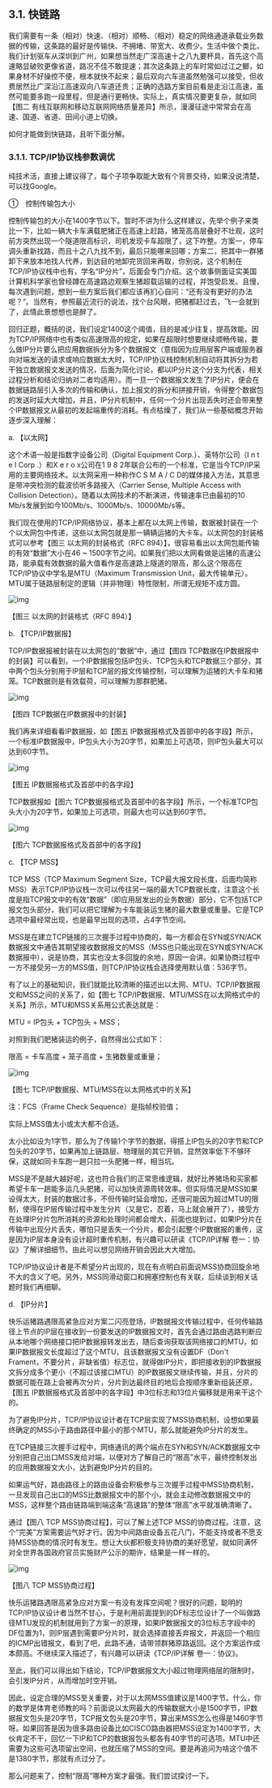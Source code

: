 ## 3.1. 快链路

我们需要有一条（相对）快速、（相对）顺畅、（相对）稳定的网络通道承载业务数据的传输，这条路的最好是传输快、不拥堵、带宽大、收费少。生活中做个类比，我们计划驱车从深圳到广州，如果想当然走广深高速十之八九要杯具，首先这个高速略显破败更像省道，路况不佳不敢提速；其次这条路上的车时常如过江之鲫，如果身材不好操控不便，根本就快不起来；最后双向六车道虽然勉强可以接受，但收费居然比广深沿江高速双向八车道还贵；正确的选路方案目前看是走沿江高速，虽然可能要多跑一段里程，但是通行更畅快。实际上，真实情况要更复杂，就如同【图二 有线互联网和移动互联网网络质量差异】所示，漫漫征途中常常会在高速、国道、省道、田间小道上切换。

如何才能做到快链路，且听下面分解。

### 3.1.1. TCP/IP协议栈参数调优

纯技术活，直接上建议得了，每个子项争取能大致有个背景交待，如果没说清楚，可以找Google。

①　控制传输包大小

控制传输包的大小在1400字节以下。暂时不讲为什么这样建议，先举个例子来类比一下，比如一辆大卡车满载肥猪正在高速上赶路，猪笼高高层叠好不壮观，这时前方突然出现一个隧道限高标识，司机发现卡车超限了，这下咋整。方案一，停车调头重新找路，而且十之八九找不到，最后只能哪来回哪；方案二，把其中一群猪卸下来放本地找人代养，到达目的地卸完货回来再取，你别说，这个机制在TCP/IP协议栈中也有，学名“IP分片”，后面会专门介绍。这个故事侧面证实美国计算机科学家也曾经蹲在高速路边观察生猪超载运输的过程，并饱受启发。且慢，每次遇到问题，想到一些方案后我们都应该再扪心自问：“还有没有更好的办法呢？”。当然有，参照最近流行的说法，找个台风眼，把猪都赶过去，飞一会就到了，此情此景想想也是醉了。

回归正题，概括的说，我们设定1400这个阈值，目的是减少往复，提高效能。因为TCP/IP网络中也有类似高速限高的规定，如果在超限时想要继续顺畅传输，要么做IP分片要么把应用数据拆分为多个数据报文（意指因为应用层客户端或服务器向对端发送的请求或响应数据太大时，TCP/IP协议栈控制机制自动将其拆分为若干独立数据报文发送的情况，后面为简化讨论，都以IP分片这个分支为代表，相关过程分析和结论归纳对二者均适用）。而一旦一个数据报文发生了IP分片，便会在数据链路层引入多次的传输和确认，加上报文的拆分和拼接开销，令得整个数据包的发送时延大大增加，并且，IP分片机制中，任何一个分片出现丢失时还会带来整个IP数据报文从最初的发起端重传的消耗。有点枯燥了，我们从一些基础概念开始逐步深入理解：

a. 【以太网】

这个术语一般是指数字设备公司（Digital Equipment Corp.）、英特尔公司（I n t e l Corp .）和X e r o x公司在1 9 8 2年联合公布的一个标准，它是当今TCP/IP采用的主要网络技术。以太网采用一种称作C S M A / C D的媒体接入方法，其意思是带冲突检测的载波侦听多路接入（Carrier Sense, Multiple Access with Collision Detection）。随着以太网技术的不断演进，传输速率已由最初的10 Mb/s发展到如今100Mb/s、1000Mb/s、10000Mb/s等。

我们现在使用的TCP/IP网络协议，基本上都在以太网上传输，数据被封装在一个个以太网包中传递，这些以太网包就是那一辆辆运猪的大卡车。以太网包的封装格式可以参考【图三 以太网的封装格式（RFC 894）】，很容易看出以太网包能传输的有效“数据”大小在46 ~ 1500字节之间。如果我们把以太网看做是运猪的高速公路，能承载有效数据的最大值看作是高速路上隧道的限高，那么这个限高在TCP/IP协议中学名是MTU（Maximum Transmission Unit，最大传输单元）。MTU属于链路层制定的逻辑（并非物理）特性限制，所谓无规矩不成方圆。

![img](%E6%B5%B7%E9%87%8F%E4%B9%8B%E9%81%93%E7%B3%BB%E5%88%97%E6%96%87%E7%AB%A0%E4%B9%8B%E5%BC%B1%E8%81%94%E7%BD%91%E4%BC%98%E5%8C%96%20%EF%BC%88%E4%BA%8C%EF%BC%89%20.assets/image.png)

【图三 以太网的封装格式（RFC 894）】

b. 【TCP/IP数据报】

TCP/IP数据报被封装在以太网包的“数据”中，通过【图四 TCP数据在IP数据报中的封装】可以看到，一个IP数据报包括IP包头、TCP包头和TCP数据三个部分，其中两个包头分别用于IP层和TCP层的报文传输控制，可以理解为运猪的大卡车和猪笼。TCP数据则是有效载荷，可以理解为那群肥猪。

![img](%E6%B5%B7%E9%87%8F%E4%B9%8B%E9%81%93%E7%B3%BB%E5%88%97%E6%96%87%E7%AB%A0%E4%B9%8B%E5%BC%B1%E8%81%94%E7%BD%91%E4%BC%98%E5%8C%96%20%EF%BC%88%E4%BA%8C%EF%BC%89%20.assets/image.png)

【图四 TCP数据在IP数据报中的封装】

我们再来详细看看IP数据报，如【图五 IP数据报格式及首部中的各字段】所示，一个标准IP数据报中，IP包头大小为20字节，如果加上可选项，则IP包头最大可以达到60字节。

![img](%E6%B5%B7%E9%87%8F%E4%B9%8B%E9%81%93%E7%B3%BB%E5%88%97%E6%96%87%E7%AB%A0%E4%B9%8B%E5%BC%B1%E8%81%94%E7%BD%91%E4%BC%98%E5%8C%96%20%EF%BC%88%E4%BA%8C%EF%BC%89%20.assets/image.png)

【图五 IP数据报格式及首部中的各字段】

TCP数据报如【图六 TCP数据报格式及首部中的各字段】所示，一个标准TCP包头大小为20字节，如果加上可选项，则最大也可以达到60字节。

![img](%E6%B5%B7%E9%87%8F%E4%B9%8B%E9%81%93%E7%B3%BB%E5%88%97%E6%96%87%E7%AB%A0%E4%B9%8B%E5%BC%B1%E8%81%94%E7%BD%91%E4%BC%98%E5%8C%96%20%EF%BC%88%E4%BA%8C%EF%BC%89%20.assets/image.png)

【图六 TCP数据报格式及首部中的各字段】

c. 【TCP MSS】

TCP MSS（TCP Maximum Segment Size，TCP最大报文段长度，后面均简称MSS）表示TCP/IP协议栈一次可以传往另一端的最大TCP数据长度，注意这个长度是指TCP报文中的有效“数据”（即应用层发出的业务数据）部分，它不包括TCP报文包头部分，我们可以把它理解为卡车能装运生猪的最大数量或重量。它是TCP选项中最经常出现，也是最早出现的选项，占4字节空间。

MSS是在建立TCP链接的三次握手过程中协商的，每一方都会在SYN或SYN/ACK数据报文中通告其期望接收数据报文的MSS（MSS也只能出现在SYN或SYN/ACK数据报中），说是协商，其实也没太多回旋的余地，原因一会讲。如果协商过程中一方不接受另一方的MSS值，则TCP/IP协议栈会选择使用默认值：536字节。

有了以上的基础知识，我们就能比较清晰的描述出以太网、MTU、TCP/IP数据报文和MSS之间的关系了，如【图七 TCP/IP数据报、MTU/MSS在以太网格式中的关系】所示，MTU和MSS关系用公式表达就是：

MTU = IP包头 + TCP包头 + MSS；

对照到我们肥猪装运的例子，自然得出公式如下：

限高 = 卡车高度 + 笼子高度 + 生猪数量或重量；

![img](%E6%B5%B7%E9%87%8F%E4%B9%8B%E9%81%93%E7%B3%BB%E5%88%97%E6%96%87%E7%AB%A0%E4%B9%8B%E5%BC%B1%E8%81%94%E7%BD%91%E4%BC%98%E5%8C%96%20%EF%BC%88%E4%BA%8C%EF%BC%89%20.assets/image.png)

【图七 TCP/IP数据报、MTU/MSS在以太网格式中的关系】

注：FCS（Frame Check Sequence）是指帧校验值；

实际上MSS值太小或太大都不合适。

太小比如设为1字节，那么为了传输1个字节的数据，得搭上IP包头的20字节和TCP包头的20字节，如果再加上链路层、物理层的其它开销，显然效率低下不够环保，这就如同卡车跑一趟只拉一头肥猪一样，相当坑。

MSS是不是越大越好呢，这也符合我们的正常思维逻辑，就好比养猪场和买家都希望卡车一趟能多运几头肥猪，可以加快资源周转效率。但实际情况是MSS如果设得太大，封装的数据过多，不但传输时延会增加，还很可能因为超过MTU的限制，使得在IP层传输过程中发生分片（又是它，忍着，马上就会展开了），接受方在处理IP分片包所消耗的资源和处理时间都会增大，前面也提到过，如果IP分片在传输中出现分片丢失，哪怕只是丢失一个分片，都会引起整个IP数据报的重传，这是因为IP层本身没有设计超时重传机制，有兴趣可以研读《TCP/IP详解 卷一：协议》了解详细细节。由此可以想见网络开销会因此大大增加。

TCP/IP协议设计者是不希望分片出现的，现在有点明白前面说MSS协商回旋余地不大的含义了吧。另外，MSS同滑动窗口和拥塞控制也有关联，后续谈到相关话题时我们再细聊。

d. 【IP分片】

快乐运猪路遇限高紧急应对方案二闪亮登场，IP数据报文传输过程中，任何传输路径上节点的IP层在接收到一份要发送的IP数据报文时，首先会通过路由选路判断应从本地哪个网络接口把IP数据报转发出去，随后查询获取该网络接口的MTU，如果IP数据报文长度超过了这个MTU，且该数据报文没有设置DF（Don't Frament，不要分片，非缺省值）标志位，就得做IP分片，即把接收到的IP数据报文拆分成多个更小（不超过该接口MTU）的IP数据报文继续传输，并且，分片的数据可能在路上会被再次分片，分片到达最终目的地后会按顺序重新组装还原，【图五 IP数据报格式及首部中的各字段】中3位标志和13位片偏移就是用来干这个的。

为了避免IP分片，TCP/IP协议设计者在TCP层实现了MSS协商机制，设想如果最终确定的MSS小于路由路径中最小的那个MTU，那么就能避免IP分片的发生。

在TCP链接三次握手过程中，网络通讯的两个端点在SYN和SYN/ACK数据报文中分别把自己出口MSS发给对端，以便对方了解自己的“限高”水平，最终控制发出的应用数据报文大小，达到避免IP分片的目的。

如果运气好，路由路径上的路由设备会积极参与三次握手过程中MSS协商机制，一旦发现自己出口的MSS比数据报文中的那个小，就会主动修改数据报文中的MSS，这样整个路由链路端到端这条“高速路”的整体“限高”水平就准确清晰了。

通过【图八 TCP MSS协商过程】，可以了解上述TCP MSS的协商过程。注意，这个“完美”方案需要运气好才行。因为中间路由设备五花八门，不能支持或者不愿支持MSS协商的情况时有发生。想让大伙都积极支持协商的美好愿望，就如同满怀对全世界各国政府官员实施财产公示的期许，结果是一样一样的。

![img](%E6%B5%B7%E9%87%8F%E4%B9%8B%E9%81%93%E7%B3%BB%E5%88%97%E6%96%87%E7%AB%A0%E4%B9%8B%E5%BC%B1%E8%81%94%E7%BD%91%E4%BC%98%E5%8C%96%20%EF%BC%88%E4%BA%8C%EF%BC%89%20.assets/image.png)

【图八 TCP MSS协商过程】

快乐运猪路遇限高紧急应对方案一有没有发挥空间呢？很好的问题，聪明的TCP/IP协议设计者当然不甘心，于是利用前面提到的DF标志位设计了一个叫做路径MTU发现的机制就用到了方案一的原理，如果IP数据报文的3位标志字段中的DF位置为1，则IP层遇到需要IP分片时，就会选择直接丢弃报文，并返回一个相应的ICMP出错报文，看到了吧，此路不通，请带领群猪原路返回。这个方案运作成本颇高。不继续深入描述了，有兴趣可以研读《TCP/IP详解 卷一：协议》。

至此，我们可以得出如下结论，TCP/IP数据报文大小超过物理网络层的限制时，会引发IP分片，从而增加时空开销。

因此，设定合理的MSS至关重要，对于以太网MSS值建议是1400字节。什么，你的数学是体育老师教的吗？前面说以太网最大的传输数据大小是1500字节，IP数据报文包头是20字节，TCP报文包头是20字节，算出来MSS怎么也得是1460字节呀。如果回答是因为很多路由设备比如CISCO路由器把MSS设定为1400字节，大伙肯定不干，回忆一下IP和TCP的数据报包头都各有40字节的可选项，MTU中还需要为这些可选项留出空间，也就压缩了MSS的空间。要是再追问为啥这个值不是1380字节，那就有点过分了。

那么问题来了，控制“限高”哪种方案才最强。我们尝试探讨一下。